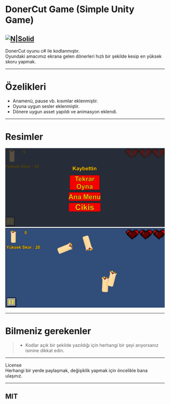 <h1 class="code-line" data-line-start=0 data-line-end=1 ><a id="DonerCut_Game_Simple_Unity_Game_0"></a>DonerCut Game (Simple Unity Game)</h1>
<h2 class="code-line" data-line-start=2 data-line-end=4 ><a id="NSolidhttpsplaylhgoogleusercontentcom4ChxU_bzuJe8ix7IC7fYOq5xH3rtDjDMFogy4NsF6l8jNH9Q_G7zQUWoZtWvkliyww2247h1264rwhttpwwwartistscompanydigital_2"></a><a href="http://www.artistscompany.tech"><img src="https://raw.githubusercontent.com/creosB/presentation/main/background.png" alt="N|Solid"></a></h2>
<p class="has-line-data" data-line-start="4" data-line-end="6">DonerCut oyunu c# ile kodlanmıştır.<br>
Oyundaki amacımız ekrana gelen dönerleri hızlı bir şekilde kesip en yüksek skoru yapmak.</p>
<hr>
<h1 class="code-line" data-line-start=7 data-line-end=8 ><a id="zelikleri_7"></a>Özelikleri</h1>
<ul>
<li class="has-line-data" data-line-start="9" data-line-end="10">Anamenü, pause vb. kısımlar eklenmiştir.</li>
<li class="has-line-data" data-line-start="10" data-line-end="11">Oyuna uygun sesler eklenmiştir.</li>
<li class="has-line-data" data-line-start="11" data-line-end="12">Dönere uygun asset yapıldı ve animasyon eklendi.</li>
</ul>
<hr>
<h1 class="code-line" data-line-start=13 data-line-end=14 ><a id="Resimler_13"></a>Resimler</h1>
<p class="has-line-data" data-line-start="14" data-line-end="16"><img src="https://raw.githubusercontent.com/creosB/DonerCut/main/resim1.png" alt="N|Solid"><br>
<img src="https://raw.githubusercontent.com/creosB/DonerCut/main/resim2.png" alt="N|Solid"></p>
<hr>
<h1 class="code-line" data-line-start=17 data-line-end=18 ><a id="Bilmeniz_gerekenler_17"></a>Bilmeniz gerekenler</h1>
<blockquote>
<ul>
<li class="has-line-data" data-line-start="18" data-line-end="19">Kodlar açık bir şekilde yazıldığı için herhangi bir şeyi arıyorsanız ismine dikkat edin.</li>
</ul>
</blockquote>
<hr>
<p class="has-line-data" data-line-start="20" data-line-end="22">License<br>
Herhangi bir yerde paylaşmak, değişiklik yapmak için öncelikle bana ulaşınız.</p>
<hr>
<h2 class="code-line" data-line-start=23 data-line-end=25 ><a id="MIT_23"></a>MIT</h2>
